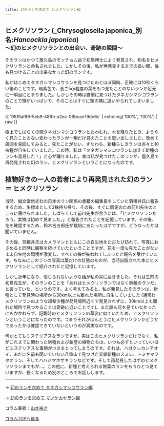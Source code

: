 ```yaml
---
title: 幻のランを求めて ヒメクリソラン編
---
```

ヒメクリソラン (_Chrysoglosella japonica_別名:_Hancockia japonica_)<br /><small>〜幻のヒメクリソランとの出会い、奇跡の瞬間〜</small>
--
そのランはかつて屋久島のモッチョム岳で初島博士により発見され、和名をヒメクリソランと命名されました。しかしその後、私が再発見するまでの長い間、誰も見つけることの出来なかった幻のランです。

私がはじめてタネガシマシコウランを見つけたのとほぼ同時、正確には10秒くらい後のことです。暗紫色で、長さ5㎝程度の葉をもつ見たことのないランが足元に一瞬目にとまりました。しかしその時は直前に見つけたタネガシマシコウランのことで頭がいっぱいで、そのことはすぐに頭の隅に追いやられてしまいました。

{{ '98f9af86-5eb9-489b-a2ea-06bcae79dc6c' | echoImg('100%', '100%') | raw }}

樹上でしばらくの間タネガシマシコウランとたわむれ、木を降りたとき、ようやく見たことのない変わったランが一瞬だけ見えたことを思い出しました。改めて周囲を見回してみると、見たことがない、すなわち、新種らしきランは点々と10株程が自生していました。この時、私は「タネガシマシコウランに加えて新種のランも発見した！」と心が踊りました。実は私が見つけたこのランが、屋久島で再発見された幻のラン、ヒメクリソランということになったのです。

植物好きの一人の若者により再発見された幻のラン ＝ ヒメクリソラン
--
当時、誠文堂新光社の日本のラン関係の書籍の編集長をしていた羽根井氏に報告するため、生標本として2株持ち帰り、その後、すぐに同定のため前川先生のところに届けられました。しばらくして前川先生が言うには、「ヒメクリソランだろう。実物は初めて見ました。」と報告されたことを記憶しています。その後、花を確認するため、鈴木吉五郎氏が栽培にあたったはずですが、どうなったかは聞いていません。

その後、羽根井氏はカメラマンとともにこの自生地をたびたび訪れて、写真におさめると同時に観察を続けていたということですが、花を一度も見たことがないまま自生地の環境が激変し、すべての株が失われてしまったと報告を受けています。ちなみにこのランの写真は葉だけの状態のものが、当時出版された本にヒメクリソランとして紹介されたと記憶しています。

しかし近年になり、信じられないような話が私の耳に届きました。それは生前の初島先生が、そのランのことを「あれはヒメクリソランではなく新種のランだ」と言っていた、というのです。よく考えてみると、私が発見したそのランは、新種として発見時の場所から30km以上も離れた場所に自生していました (通常ヒメクリソランのような超希少種が発見場所近くで発見されずに、30km以上も離れた場所で見つかることは奇跡に近いことです)。また誰も花を見ていなかったにもかかわらず、記載時のヒメクリソランの草姿に似ていたため、ヒメクリソランということになったのです。つまりそれがほんとうにヒメクリソランかどうかであったかは確認できていないというのが真実なのです。

何かとてもミステリアスなランですが、実はこのヒメクリソランだけでなく、私がこれまでに関わった新種および新産の植物たちは、いつも必ずといっていいほどミステリアスな事柄がつきまとってしまうのです。それは、ハガクレカンアオイ、未だに名前も聞いていない八重山で見つけた交雑新種のスミレ、トミヤマフタオラン、そしてハハジマホザキランなどです。そして再発見したはずのヒメクリソランまでもが…。この他に、新種と考えられる無葉のランをもうひとつ見ていますが、長くなるため別のところでお話しします。<hr />

→ [幻のランを求めて タネガシマシコウラン編](news/adventure_for_tanegashimashikouran)

→ [幻のランを求めて マツゲカヤラン編](news/adventure_for_matsugekayaran)

コラム筆者：[山本裕之](/columns/authors/yamamoto_hiroshi)

[コラムTOPへ戻る](news/list?tag=Column)
